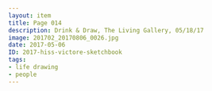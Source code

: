```yaml
---
layout: item
title: Page 014
description: Drink & Draw, The Living Gallery, 05/18/17
image: 201702_20170806_0026.jpg
date: 2017-05-06
ID: 2017-hiss-victore-sketchbook
tags: 
- life drawing 
- people
---
```

